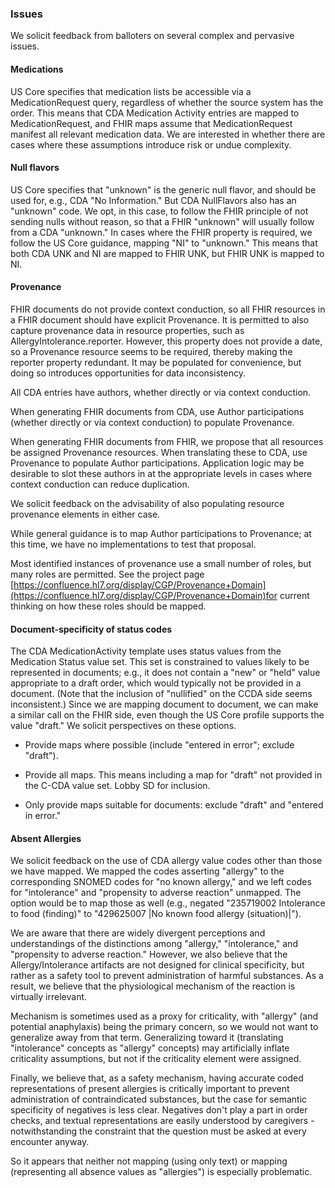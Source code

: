 ### Issues

We solicit feedback from balloters on several complex and pervasive issues.

#### Medications
US Core specifies that medication lists be accessible via a MedicationRequest query, regardless of whether the source system has the order. This means that CDA Medication Activity entries are mapped to MedicationRequest, and FHIR maps assume that MedicationRequest manifest all relevant medication data. We are interested in whether there are cases where these assumptions introduce risk or undue complexity.

#### Null flavors
US Core specifies that "unknown" is the generic null flavor, and should be used for, e.g., CDA "No Information." But CDA NullFlavors also has an "unknown" code. We opt, in this case, to follow the FHIR principle of not sending nulls without reason, so that a FHIR "unknown" will usually follow from a CDA "unknown." In cases where the FHIR property is required, we follow the US Core guidance, mapping "NI" to "unknown." This means that both CDA UNK and NI are mapped to FHIR UNK, but FHIR UNK is mapped to NI.

#### Provenance
FHIR documents do not provide context conduction, so all FHIR resources in a FHIR document should have explicit Provenance. It is permitted to also capture provenance data in resource properties, such as AllergyIntolerance.reporter. However, this property does not provide a date, so a Provenance resource seems to be required, thereby making the reporter property redundant. It may be populated for convenience, but doing so introduces opportunities for data inconsistency.

All CDA entries have authors, whether directly or via context conduction.

When generating FHIR documents from CDA, use Author participations (whether directly or via context conduction) to populate Provenance. 

When generating FHIR documents from FHIR, we propose that all resources be assigned Provenance resources. When translating these to CDA, use Provenance to populate Author participations. Application logic may be desirable to slot these authors in at the appropriate levels in cases where context conduction can reduce duplication.

We solicit feedback on the advisability of also populating resource provenance elements in either case.

While general guidance is to map Author participations to Provenance; at this time, we have no implementations to test that proposal.

Most identified instances of provenance use a small number of roles, but many roles are permitted. See the project page [https://confluence.hl7.org/display/CGP/Provenance+Domain](https://confluence.hl7.org/display/CGP/Provenance+Domain)for current thinking on how these roles should be mapped. 

#### Document-specificity of status codes
The CDA MedicationActivity template uses status values from the Medication Status value set. This set is constrained to values likely to be represented in documents; e.g., it does not contain a "new" or "held" value appropriate to a draft order, which would typically not be provided in a document. (Note that the inclusion of "nullified" on the CCDA side seems inconsistent.) Since we are mapping document to document, we can make a similar call on the FHIR side, even though the US Core profile supports the value "draft." We solicit perspectives on these options.

* Provide maps where possible (include "entered in error"; exclude "draft").
* Provide all maps. This means including a map for "draft" not provided in the C-CDA value set. Lobby SD for inclusion. 

* Only provide maps suitable for documents: exclude "draft" and "entered in error."

#### Absent Allergies

We solicit feedback on the use of CDA allergy value codes other than those we have mapped. We mapped the codes asserting "allergy" to the corresponding SNOMED codes for "no known allergy," and we left codes for "intolerance" and "propensity to adverse reaction" unmapped. The option would be to map those as well (e.g., negated "235719002	Intolerance to food (finding)" to "429625007 |No known food allergy (situation)|").

We are aware that there are widely divergent perceptions and understandings of the distinctions among "allergy," "intolerance," and "propensity to adverse reaction." However, we also believe that the Allergy/Intolerance artifacts are not designed for clinical specificity, but rather as a safety tool to prevent administration of harmful substances. As a result, we believe that the physiological mechanism of the reaction is virtually irrelevant. 

Mechanism is sometimes used as a proxy for criticality, with "allergy" (and potential anaphylaxis) being the primary concern, so we would not want to generalize away from that term. Generalizing toward it (translating "intolerance" concepts as "allergy" concepts) may artificially inflate criticality assumptions, but not if the criticality element were assigned.

Finally, we believe that, as a safety mechanism, having accurate coded representations of present allergies is critically important to prevent administration of contraindicated substances, but the case for semantic specificity of negatives is less clear. Negatives don't play a part in order checks, and textual representations are easily understood by caregivers - notwithstanding the constraint that the question must be asked at every encounter anyway.

So it appears that neither not mapping (using only text) or mapping (representing all absence values as "allergies") is especially problematic.

